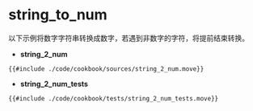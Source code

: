 # string_to_num

以下示例将数字字符串转换成数字，若遇到非数字的字符，将提前结束转换。

-   **string_2_num**

````move
{{#include ./code/cookbook/sources/string_2_num.move}}
````

-   **string_2_num_tests**

````move
{{#include ./code/cookbook/tests/string_2_num_tests.move}}
````

